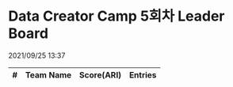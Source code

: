 # Data Creator Camp 5회차 Leader Board
2021/09/25 13:37

|#|Team Name|Score(ARI)|Entries|  
|:---:|:---:|:---:|:---:|  
